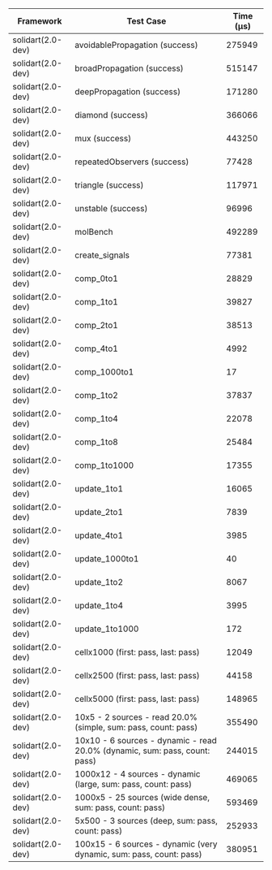 | Framework | Test Case | Time (μs) |
| --- | --- | --- |
| solidart(2.0-dev) | avoidablePropagation (success) | 275949 |
| solidart(2.0-dev) | broadPropagation (success) | 515147 |
| solidart(2.0-dev) | deepPropagation (success) | 171280 |
| solidart(2.0-dev) | diamond (success) | 366066 |
| solidart(2.0-dev) | mux (success) | 443250 |
| solidart(2.0-dev) | repeatedObservers (success) | 77428 |
| solidart(2.0-dev) | triangle (success) | 117971 |
| solidart(2.0-dev) | unstable (success) | 96996 |
| solidart(2.0-dev) | molBench | 492289 |
| solidart(2.0-dev) | create_signals | 77381 |
| solidart(2.0-dev) | comp_0to1 | 28829 |
| solidart(2.0-dev) | comp_1to1 | 39827 |
| solidart(2.0-dev) | comp_2to1 | 38513 |
| solidart(2.0-dev) | comp_4to1 | 4992 |
| solidart(2.0-dev) | comp_1000to1 | 17 |
| solidart(2.0-dev) | comp_1to2 | 37837 |
| solidart(2.0-dev) | comp_1to4 | 22078 |
| solidart(2.0-dev) | comp_1to8 | 25484 |
| solidart(2.0-dev) | comp_1to1000 | 17355 |
| solidart(2.0-dev) | update_1to1 | 16065 |
| solidart(2.0-dev) | update_2to1 | 7839 |
| solidart(2.0-dev) | update_4to1 | 3985 |
| solidart(2.0-dev) | update_1000to1 | 40 |
| solidart(2.0-dev) | update_1to2 | 8067 |
| solidart(2.0-dev) | update_1to4 | 3995 |
| solidart(2.0-dev) | update_1to1000 | 172 |
| solidart(2.0-dev) | cellx1000 (first: pass, last: pass) | 12049 |
| solidart(2.0-dev) | cellx2500 (first: pass, last: pass) | 44158 |
| solidart(2.0-dev) | cellx5000 (first: pass, last: pass) | 148965 |
| solidart(2.0-dev) | 10x5 - 2 sources - read 20.0% (simple, sum: pass, count: pass) | 355490 |
| solidart(2.0-dev) | 10x10 - 6 sources - dynamic - read 20.0% (dynamic, sum: pass, count: pass) | 244015 |
| solidart(2.0-dev) | 1000x12 - 4 sources - dynamic (large, sum: pass, count: pass) | 469065 |
| solidart(2.0-dev) | 1000x5 - 25 sources (wide dense, sum: pass, count: pass) | 593469 |
| solidart(2.0-dev) | 5x500 - 3 sources (deep, sum: pass, count: pass) | 252933 |
| solidart(2.0-dev) | 100x15 - 6 sources - dynamic (very dynamic, sum: pass, count: pass) | 380951 |

